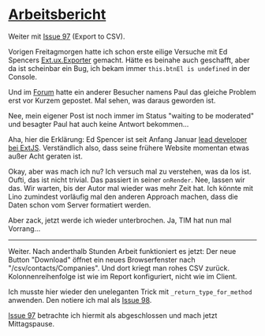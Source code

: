 # [Arbeitsbericht](20100202.md) #

Weiter mit [Issue 97](https://code.google.com/p/lino/issues/detail?id=97) (Export to CSV).

Vorigen Freitagmorgen hatte ich schon erste eilige Versuche mit
Ed Spencers [Ext.ux.Exporter](http://github.com/edspencer/Ext.ux.Exporter)
gemacht. Hätte es beinahe auch geschafft, aber da ist scheinbar ein Bug, ich bekam immer `this.btnEl is undefined` in der Console.

Und im [Forum](http://edspencer.net/2009/11/ext-ux-exporter-export-any-grid-to-excel-or-csv.html) hatte ein anderer Besucher namens Paul das gleiche Problem erst vor Kurzem gepostet. Mal sehen, was daraus geworden ist.

Nee, mein eigener Post ist noch immer im Status "waiting to be moderated" und besagter Paul hat auch keine Antwort bekommen...

Aha, hier die Erklärung: Ed Spencer ist seit Anfang Januar
[lead developer bei ExtJS](http://edspencer.net/2010/01/2010-the-year-ext-js-takes-over.html). Verständlich also, dass seine frühere Website momentan etwas außer Acht geraten ist.

Okay, aber was mach ich nu? Ich versuch mal zu verstehen, was da los ist.
Oufti, das ist nicht trivial. Das passiert in seiner `onRender`.
Nee, lassen wir das. Wir warten, bis der Autor mal wieder was mehr Zeit hat.
Ich könnte mit Lino zumindest vorläufig mal den anderen Approach machen, dass die Daten schon vom Server formatiert werden.

Aber zack, jetzt werde ich wieder unterbrochen. Ja, TIM hat nun mal Vorrang...


---


Weiter. Nach anderthalb Stunden Arbeit funktioniert es jetzt: Der neue Button "Download" öffnet ein neues Browserfenster nach "/csv/contacts/Companies". Und dort kriegt man rohes CSV zurück. Kolonnenreihenfolge ist wie im Report konfiguriert, nicht wie im Client.

Ich musste hier wieder den uneleganten Trick mit `_return_type_for_method` anwenden. Den notiere ich mal als [Issue 98](https://code.google.com/p/lino/issues/detail?id=98).

[Issue 97](https://code.google.com/p/lino/issues/detail?id=97) betrachte ich hiermit als abgeschlossen und mach jetzt Mittagspause.